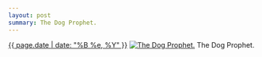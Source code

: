 ```yaml
---
layout: post
summary: The Dog Prophet.
---
```


<p>
  <time><a href="/276">{{ page.date | date: "%B %e, %Y" }}</a></time>
  <a href="/276"><img src="{{ site.assets_url }}/276-640.jpg" srcset="{{ site.assets_url }}/276-1280.jpg 1280w, {{ site.assets_url }}/276-960.jpg 960w, {{ site.assets_url }}/276-640.jpg 640w, {{ site.assets_url }}/276-320.jpg 320w" sizes="(min-width: 700px) 50vw, calc(100vw - 2rem)" alt="The Dog Prophet." /></a>
  <span>The Dog Prophet.</span>
</p>
